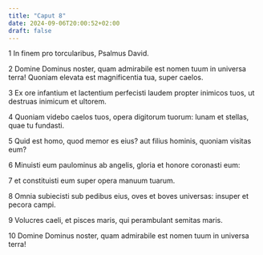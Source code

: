 ```yaml
---
title: "Caput 8"
date: 2024-09-06T20:00:52+02:00
draft: false
---
```



1 In finem pro torcularibus, Psalmus David.

2 Domine Dominus noster, quam admirabile est nomen tuum in universa terra! Quoniam elevata est magnificentia tua, super caelos.

3 Ex ore infantium et lactentium perfecisti laudem propter inimicos tuos, ut destruas inimicum et ultorem.

4 Quoniam videbo caelos tuos, opera digitorum tuorum: lunam et stellas, quae tu fundasti.

5 Quid est homo, quod memor es eius? aut filius hominis, quoniam visitas eum?

6 Minuisti eum paulominus ab angelis, gloria et honore coronasti eum:

7 et constituisti eum super opera manuum tuarum.

8 Omnia subiecisti sub pedibus eius, oves et boves universas: insuper et pecora campi.

9 Volucres caeli, et pisces maris, qui perambulant semitas maris.

10 Domine Dominus noster, quam admirabile est nomen tuum in universa terra!

